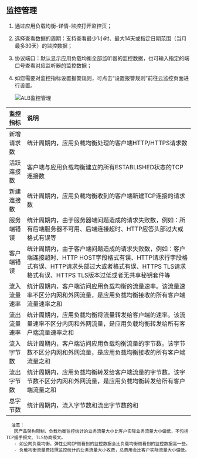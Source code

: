## 监控管理

1. 通过应用负载均衡-详情-监控打开监控页；

1. 选择查看数据的周期：支持查看最少1小时、最大14天或指定日期范围（当月最多30天）的监控数据；

1. 协议端口：默认显示应用负载均衡全部监听器的监控数据，也可输入指定的端口号查看对应监听器的监控数据；

1. 如您需要对监控指标设置报警规则，可点击“设置报警规则”前往云监控页面进行设置。

	![ALB监控管理](../../../../image/Networking/ALB/ALB-038.png)

| 监控指标	| 说明	|
| :- | :- |
|新增请求数	|统计周期内，应用负载均衡处理的客户端HTTP/HTTPS请求数|
|活跃连接数	|客户端与应用负载均衡建立的所有ESTABLISHED状态的TCP连接数|
|新建连接数	|统计周期内，应用负载均衡收到的客户端新建TCP连接的请求数|
|服务端错误	|统计周期内，由于服务器端问题造成的请求失败数，例如：所有后端服务器不可用、后端连接超时、HTTP应答头部过大或格式有误等|
|客户端错误	|统计周期内，由于客户端问题造成的请求失败数，例如：客户端连接超时、HTTP HOST字段格式有误、HTTP请求行字段格式有误、HTTP请求头部过大或者格式有误、HTTPS TLS请求格式有误、HTTPS TLS版本过低或者无共享秘钥套件等|
|流入流量速率	|统计周期内，客户端访问应用负载均衡的流量速率。该流量速率不区分内网和外网流量，是应用负载均衡接收的所有客户端流量速率之和|
|流出流量速率	|统计周期内，应用负载均衡将流量转发给客户端的速率。该流量速率不区分内网和外网流量，是应用负载均衡转发给所有客户端流量速率之和|
|流入字节数	|统计周期内，客户端访问应用负载均衡流量的字节数。该字节数不区分内网和外网流量，是应用负载均衡接收的所有客户端流量之和|
|流出字节数	|统计周期内，应用负载均衡转发给客户端流量的字节数。该字节数不区分内网和外网流量，是应用负载均衡转发给所有客户端流量之和|
|总字节数	|统计周期内，流入字节数和流出字节数的和|

      注意：
       因产品架构限制，负载均衡监控统计的业务流量大小比客户实际业务流量大小偏低，不包括TCP握手报文、TLS协商报文。
       - 如公网负载均衡，弹性公网IP侧看到的监控数据会比负载均衡侧看到的监控数据高一些。
       - 负载均衡流量费按照监控统计的业务流量大小收费，总费用会比客户实际流量大小偏低。
      
